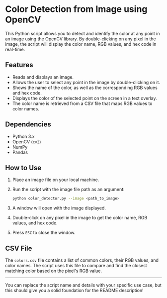# Color Detection from Image using OpenCV

This Python script allows you to detect and identify the color at any point in an image using the OpenCV library. By double-clicking on any pixel in the image, the script will display the color name, RGB values, and hex code in real-time.

## Features

- Reads and displays an image.
- Allows the user to select any point in the image by double-clicking on it.
- Shows the name of the color, as well as the corresponding RGB values and hex code.
- Displays the color of the selected point on the screen in a text overlay.
- The color name is retrieved from a CSV file that maps RGB values to color names.
  
## Dependencies

- Python 3.x
- OpenCV (`cv2`)
- NumPy
- Pandas

## How to Use

1. Place an image file on your local machine.
2. Run the script with the image file path as an argument:

   ```bash
   python color_detector.py --image <path_to_image>
   ```

3. A window will open with the image displayed.
4. Double-click on any pixel in the image to get the color name, RGB values, and hex code.
5. Press `ESC` to close the window.

## CSV File

The `colors.csv` file contains a list of common colors, their RGB values, and color names. The script uses this file to compare and find the closest matching color based on the pixel's RGB value.

---

You can replace the script name and details with your specific use case, but this should give you a solid foundation for the README description!
